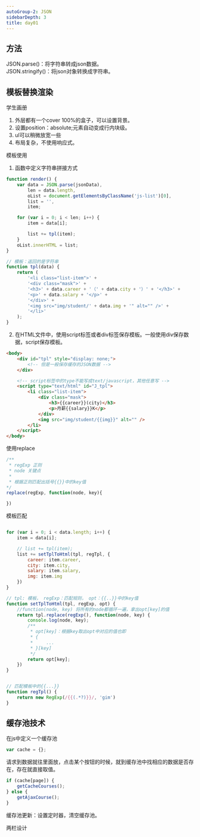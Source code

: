 ```yaml
---
autoGroup-2: JSON
sidebarDepth: 3
title: day01
---
```


## 方法
JSON.parse()：将字符串转成json数据。    
JSON.stringify()：将json对象转换成字符串。

## 模板替换渲染
学生画册
1. 外层都有一个cover 100%的盒子，可以设置背景。
2. 设置position：absolute;元素自动变成行内块级。
3. ul可以稍微放宽一些
4. 布局复杂，不使用响应式。


模板使用
1. 函数中定义字符串拼接方式
```js
function render() {
    var data = JSON.parse(jsonData),
        len = data.length,
        oList = document.getElementsByClassName('js-list')[0],
        list = '',
        item;

    for (var i = 0; i < len; i++) {
        item = data[i];

        list += tpl(item);
    }
    oList.innerHTML = list;
}

// 模板：返回的是字符串
function tpl(data) {
    return (
        '<li class="list-item">' +
        '<div class="mask">' +
        '<h3>' + data.career + '（' + data.city + '）' + '</h3>' +
        '<p>' + data.salary + '</p>' +
        '</div>' +
        '<img src="img/student/' + data.img + '" alt="" />' +
        '</li>'
    );
}
```

2. 在HTML文件中，使用script标签或者div标签保存模板。一般使用div保存数据，script保存模板。
```html
<body>
    <div id="tpl" style="display: none;">
        <!-- 但是一般保存缓存的JSON数据 -->
    </div>

    <!-- script标签中的type不能写成text/javascript，其他任意写 -->
    <script type="text/html" id="J_tpl">
        <li class="list-item">
            <div class="mask">
                <h3>{{career}}(city)</h3>
                <p>月薪{{salary}}K</p>
            </div>
            <img src="img/student/{{img}}" alt="" />
        </li>
    </script>
</body>
```

使用replace
```js
/**
 * regExp 正则
 * node 关键点
 * 
 * 根据正则匹配出括号{{}}中的key值
*/
replace(regExp, function(node, key){

})
```
模板匹配
```js

for (var i = 0; i < data.length; i++) {
    item = data[i];

    // list += tpl(item);
    list += setTplToHtml(tpl, regTpl, {
        career: item.career,
        city: item.city,
        salary: item.salary,
        img: item.img
    })
}

// tpl: 模板， regExp：匹配规则， opt：{{..}}中的key值
function setTplToHtml(tpl, regExp, opt) {
    //function(node, key) 将所有的node都循环一遍，拿出opt[key]的值
    return tpl.replace(regExp(), function(node, key) {
        console.log(node, key);
        /**
         * opt[key]：根据key取出opt中对应的值也即
         * {
         *     ... 
         * }[key]
         */
        return opt[key];
    })
}


// 匹配模板中的{{...}}
function regTpl() {
    return new RegExp(/{{(.*?)}}/, 'gim')
}


```

## 缓存池技术

在js中定义一个缓存池
```js
var cache = {};
```
请求到数据就往里面放，点击某个按钮的时候，就到缓存池中找相应的数据是否存在，存在就直接取值。
```js
if (cache[page]) {
    getCacheCourses();
} else {
    getAjaxCourse();
}
```
缓存池更新：设置定时器，清空缓存池。

两栏设计

